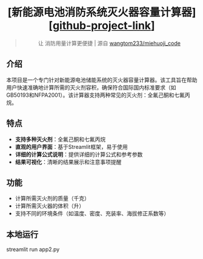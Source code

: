 <div align="center"><a name="readme-top"></a>

# [新能源电池消防系统灭火器容量计算器][[github-project-link](https://github.com/wangtom233/miehuoji_code)]

> 让 消防用量计算更便捷 | 源自 [wangtom233/miehuoji_code](https://github.com/wangtom233/miehuoji_code)


</div>

## 介绍

本项目是一个专门针对新能源电池储能系统的灭火器容量计算器。该工具旨在帮助用户快速准确地计算所需的灭火剂容积，确保符合国际国内标准要求（如GB50193和NFPA2001）。该计算器支持两种常见的灭火剂：全氟己酮和七氟丙烷。

## 特点

- **支持多种灭火剂**：全氟己酮和七氟丙烷
- **直观的用户界面**：基于Streamlit框架，易于使用
- **详细的计算公式说明**：提供详细的计算公式和参考参数
- **结果可视化**：清晰的结果展示和注意事项提醒

## 功能

- 计算所需灭火剂的质量（千克）
- 计算所需灭火器的体积（升）
- 支持不同的环境条件（如温度、密度、充装率、海拔修正系数等）

## 本地运行
streamlit run app2.py

